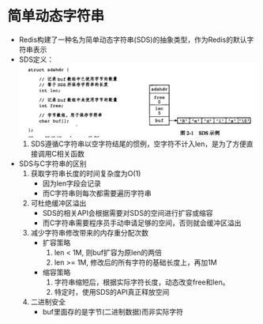 # 简单动态字符串

- Redis构建了一种名为简单动态字符串(SDS)的抽象类型，作为Redis的默认字符串表示
- SDS定义：
    ![xx](https://raw.githubusercontent.com/erenming/reading-books/master/implement-of-redis/images/WX20190717-110720@2x.png)
    1. SDS遵循C字符串以空字符结尾的惯例，空字符不计入len，是为了方便直接调用C相关函数
- SDS与C字符串的区别
    1. 获取字符串长度的时间复杂度为O(1)
        - 因为len字段会记录
        - 而C字符串则每次都需要遍历字符串
    2. 可杜绝缓冲区溢出
        - SDS的相关API会根据需要对SDS的空间进行扩容或缩容
        - 而C字符串需要程序员手动申请足够的空间，否则就会缓冲区溢出
    3. 减少字符串修改带来的内存重分配次数
        - 扩容策略
            1. len < 1M, 则buf扩容为原len的两倍
            2. len >= 1M, 修改后的所有字符的基础长度上，再加1M
        - 缩容策略
            1. 字符串缩短后，根据实际字符长度，动态改变free和len。
            2. 特定时，使用SDS的API真正释放空间
    4. 二进制安全
        - buf里面存的是字节(二进制数据)而非实际字符
        